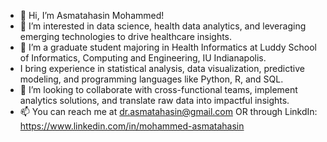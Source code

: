 - 👋 Hi, I’m Asmatahasin Mohammed!
- 👀 I’m interested in data science, health data analytics, and leveraging emerging technologies to drive healthcare insights.
- 🌱 I’m a graduate student majoring in Health Informatics at Luddy School of Informatics, Computing and Engineering, IU Indianapolis.
- I bring experience in statistical analysis, data visualization, predictive modeling, and programming languages like Python, R, and SQL.
- 💞️ I’m looking to collaborate with cross-functional teams, implement analytics solutions, and translate raw data into impactful insights.
- 📫 You can reach me at dr.asmatahasin@gmail.com OR through LinkdIn: https://www.linkedin.com/in/mohammed-asmatahasin



<!---
asmatahasin/asmatahasin is a ✨ special ✨ repository because its `README.md` (this file) appears on your GitHub profile.
You can click the Preview link to take a look at your changes.
--->
